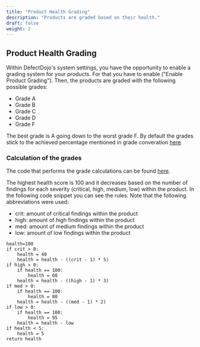 ```yaml
---
title: "Product Health Grading"
description: "Products are graded based on their health."
draft: false
weight: 2
---
```


## Product Health Grading

Within DefectDojo's system settings, you have the opportunity to enable a grading system for your products. For that you have to enable ("Enable Product Grading"). Then, the products are graded with the following possible grades:
- Grade A
- Grade B
- Grade C
- Grade D
- Grade F

The best grade is A going down to the worst grade F. By default the grades stick to the achieved percentage mentioned in grade converation [here](https://en.wikipedia.org/wiki/Academic_grading_in_the_United_States). 

### Calculation of the grades
The code that performs the grade calculations can be found [here](https://github.com/DefectDojo/django-DefectDojo/blob/76e11c21e88fb84b67b6da27c78fbbe1899e7e78/dojo/management/commands/system_settings.py#L8).

The highest health score is 100 and it decreases based on the number of findings for each severity (critical, high, medium, low) within the product. In the following code snippet you can see the rules. 
Note that the following abbreviations were used:

- crit: amount of critical findings within the product
- high: amount of high findings within the product
- med: amount of medium findings within the product
- low: amount of low findings within the product

```
health=100
if crit > 0:
    health = 40
    health = health - ((crit - 1) * 5)
if high > 0:
    if health == 100:
        health = 60
    health = health - ((high - 1) * 3)
if med > 0:
    if health == 100:
        health = 80
    health = health - ((med - 1) * 2)
if low > 0:
    if health == 100:
        health = 95
    health = health - low
if health < 5:
    health = 5
return health
```